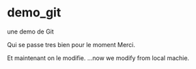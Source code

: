 # demo_git
une demo de Git

Qui se passe tres bien pour le moment Merci.

Et maintenant on le modifie.
...now we modify from local machie.
